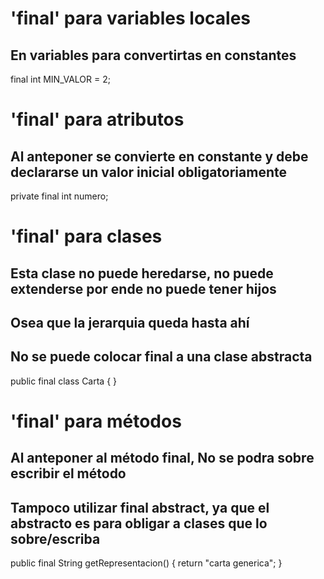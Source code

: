 # 'final' para variables locales
## En variables para convertirtas en constantes

final int MIN_VALOR = 2;

# 'final' para atributos
## Al anteponer se convierte en constante y debe declararse un valor inicial obligatoriamente

private final int numero;

# 'final' para clases
## Esta clase no puede heredarse, no puede extenderse por ende no puede tener hijos
## Osea que la jerarquia queda hasta ahí
## No se puede colocar final a una clase abstracta

public final class Carta {
}

# 'final' para métodos
## Al anteponer al método final, No se podra sobre escribir el método
## Tampoco utilizar final abstract, ya que el abstracto es para obligar a clases que lo sobre/escriba

public final String getRepresentacion() {
    return "carta generica";
}